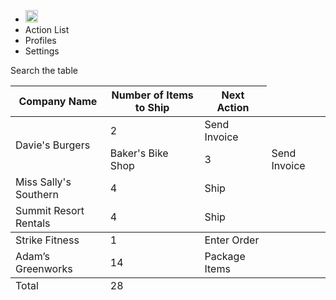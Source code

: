 <!DOCTYPE html>
<html>
<head>
  <title>Ship To It - Company Packing List</title>
  <link href="https://fonts.googleapis.com/css?family=Lato: 100,300,400,700|Luckiest+Guy|Oxygen:300,400" rel="stylesheet">
  <link href="style.css" type="text/css" rel="stylesheet">
</head>
<table>
<body>

  <ul class="navigation">
    <li><img src="https://content.codecademy.com/courses/web-101/unit-9/htmlcss1-img_logo-shiptoit.png" height="20px;"></li>
    <li class="active">Action List</li>
    <li>Profiles</li>
    <li>Settings</li>
  </ul>

  <div class="search">Search the table</div>
<thead>
 <tr>
   <th scope="col">Company Name</th>
     <th scope="col">Number of Items to Ship</th>
     <th scope="col">Next Action</th>
 </tr>
 </thead>
<tr>
  <td rowspan="2">Davie's Burgers</td>
  <td>2</td>
  <td>Send Invoice</td>
</tr>
<tr>
  <td>Baker's Bike Shop</td>
  <td>3</td>
  <td>Send Invoice</td>
</tr>
<tr>
  <td>Miss Sally's Southern</td>
  <td>4</td>
  <td>Ship</td>
</tr>
<tr>
  <td>Summit Resort Rentals</td>
  <td>4</td>
  <td>Ship</td>
</tr>
<tbody>
<tr>
  <td>Strike Fitness</td>
  <td>1</td>
  <td>Enter Order</td>
</tr>

 <tr>
   <td>Adam’s Greenworks</td>
    <td>14</td>
    <td>Package Items</td>
  </tr>
<thead>
  <tfoot>
    <td>Total</td>
<td>28</td>
</tfoot>
</thead>
</tbody>
</body>
</table>
</html>
